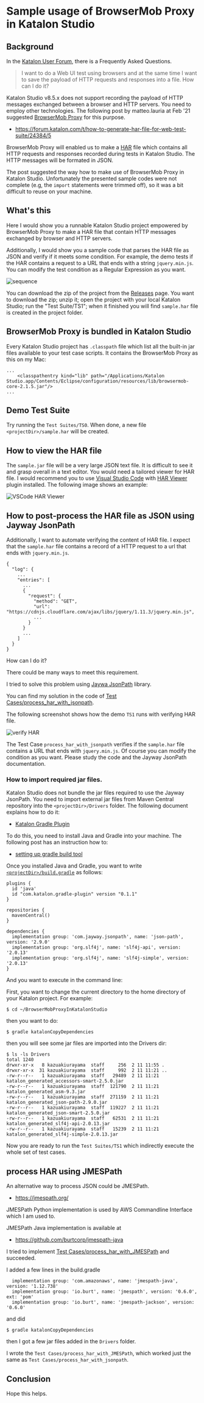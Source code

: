 # Sample usage of BrowserMob Proxy in Katalon Studio

## Background

In the [Katalon User Forum](https://forum.katalon.com/), there is a Frequently Asked Questions.

>I want to do a Web UI test using browsers and at the same time I want to save the payload of HTTP requests and responses into a file. How can I do it?

Katalon Studio v8.5.x does not support recording the payload of HTTP messages exchanged between a browser and HTTP servers. You need to employ other technologies. The following post by matteo.lauria at Feb '21 suggested [BrowserMob Proxy](https://bmp.lightbody.net/) for this purpose.

- https://forum.katalon.com/t/how-to-generate-har-file-for-web-test-suite/24384/5

BrowserMob Proxy will enabled us to make a [HAR](https://en.wikipedia.org/wiki/HAR_(file_format)) file which contains all HTTP requests and responses recorded during tests in Katalon Studio.  The HTTP messages will be formated in JSON.

The post suggested the way how to make use of BrowserMob Proxy in Katalon Studio. Unfortunately the presented sample codes were not complete (e.g, the `import` statements were trimmed off), so it was a bit difficult to reuse on your machine.

## What's this

Here I would show you a runnable Katalon Studio project empowered by BrowserMob Proxy to make a HAR file that contain HTTP messages exchanged by browser and HTTP servers.

Additionally, I would show you a sample code that parses the HAR file as JSON and verify if it meets some condition. For example, the demo tests if the HAR contains a request to a URL that ends with a string `jquery.min.js`. You can modify the test condition as a Regular Expression as you want.

![sequence](https://kazurayam.github.io/BrowserMobProxyInKatalonStudio/diagrams/out/sequence/sequence.png)

You can download the zip of the project from the [Releases](https://github.com/kazurayam/BrowserMobProxyInKatalonStudio/releases/) page. You want to download the zip; unzip it; open the project with your local Katalon Studio; run  the "Test Suite/TS1"; when it  finished you will find `sample.har` file is created in the project folder.

## BrowserMob Proxy is bundled in Katalon Studio

Every Katalon Studio project has `.classpath` file which list all the built-in jar files available to your test case scripts. It contains the BrowserMob Proxy as this on my Mac:

```
...
	<classpathentry kind="lib" path="/Applications/Katalon Studio.app/Contents/Eclipse/configuration/resources/lib/browsermob-core-2.1.5.jar"/>
...
```

## Demo Test Suite

Try running the `Test Suites/TS0`. When done, a new file `<projectDir>/sample.har` will be created.


## How to view the HAR file

The `sample.jar` file will be a very large JSON text file. It is difficult to see it and grasp overall in a text editor. You would need a tailored viewer for HAR file. I would recommend you to use [Visual Studio Code](https://code.visualstudio.com/) with [HAR Viewer](https://marketplace.visualstudio.com/items?itemName=unclebeast.har-viewer) plugin installed. The following image shows an example:

![VSCode HAR Viewer](https://kazurayam.github.io/BrowserMobProxyInKatalonStudio/images/VSCode_HARViewer.png)

## How to post-process the HAR file as JSON using Jayway JsonPath

Additionally, I want to automate verifying the content of HAR file. I expect that the `sample.har` file contains a record of a HTTP request to a url that ends with `jquery.min.js`.

```
{
  "log": {
    ...
    "entries": [
      ...
      {
        "request": {
          "method": "GET",
          "url": "https://cdnjs.cloudflare.com/ajax/libs/jquery/1.11.3/jquery.min.js",
          ...
        }
      }
      ...
    ]
  }
}
```

How can I do it?

There could be many ways to meet this requirement.

I tried to solve this problem using [Jaywa JsonPath](https://github.com/json-path/JsonPath) library.

You can find my solution in the code of [Test Cases/process_har_with_jsonpath](https://github.com/kazurayam/BrowserMobProxyInKatalonStudio/tree/main/Scripts/process_har_with_jsonpath/Script1676083293661.groovy).

The following screenshot shows how the demo `TS1` runs with verifying HAR file.

![verify HAR](https://kazurayam.github.io/BrowserMobProxyInKatalonStudio/images/TS1_with_verify_HAR.png)

The Test Case `process_har_with_jsonpath` verifies if the `sample.har` file contains a URL that ends with `jquery.min.js`. Of course you can modify the condition as you want. Please study the code and the Jayway JsonPath documentation.

### How to import required jar files.

Katalon Studio does not bundle the jar files required to use the Jayway JsonPath. You need to import external jar files from Maven Central repository into the `<projectDir>/Drivers` folder. The following document explains how to do it:

- [Katalon Gradle Plugin](https://github.com/katalon-studio/katalon-gradle-plugin)

To do this, you need to install Java and Gradle into your machine. The following post has an instruction how to:

- [setting up gradle build tool](https://forum.katalon.com/t/automated-visual-inspection/81966#setting-up-gradle-build-tool-22)

Once you installed Java and Gradle, you want to write [`<projectDir>/build.gradle`](https://github.com/kazurayam/BrowserMobProxyInKatalonStudio/blob/main/build.gradle) as follows:

```
plugins {
  id 'java'
  id "com.katalon.gradle-plugin" version "0.1.1"
}

repositories {
  mavenCentral()
}

dependencies {
  implementation group: 'com.jayway.jsonpath', name: 'json-path', version: '2.9.0'
  implementation group: 'org.slf4j', name: 'slf4j-api', version: '2.0.13'
  implementation group: 'org.slf4j', name: 'slf4j-simple', version: '2.0.13'
}

```

And you want to execute in the command line:

First, you want to change the current directory to the home directory of your Katalon project. For example:
```
$ cd ~/BrowserMobProxyInKatalonStudio
```
then you want to do:
```
$ gradle katalonCopyDependencies
```

then you will see some jar files are imported into the Drivers dir:

```
$ ls -ls Drivers
total 1240
drwxr-xr-x   8 kazuakiurayama  staff     256  2 11 11:55 .
drwxr-xr-x  31 kazuakiurayama  staff     992  2 11 11:21 ..
-rw-r--r--   1 kazuakiurayama  staff   29489  2 11 11:21 katalon_generated_accessors-smart-2.5.0.jar
-rw-r--r--   1 kazuakiurayama  staff  121790  2 11 11:21 katalon_generated_asm-9.3.jar
-rw-r--r--   1 kazuakiurayama  staff  271159  2 11 11:21 katalon_generated_json-path-2.9.0.jar
-rw-r--r--   1 kazuakiurayama  staff  119227  2 11 11:21 katalon_generated_json-smart-2.5.0.jar
-rw-r--r--   1 kazuakiurayama  staff   62531  2 11 11:21 katalon_generated_slf4j-api-2.0.13.jar
-rw-r--r--   1 kazuakiurayama  staff   15239  2 11 11:21 katalon_generated_slf4j-simple-2.0.13.jar
```

Now you are ready to run the `Test Suites/TS1` which indirectly execute the whole set of test cases.

## process HAR using JMESPath

An alternative way to process JSON could be JMESPath.

- https://jmespath.org/

JMESPath Python implementation is used by AWS Commandline Interface which I am used to.

JMESPath Java implementation is available at

- https://github.com/burtcorp/jmespath-java

I tried to implement [Test Cases/process_har_with_JMESPath](https://github.com/kazurayam/BrowserMobProxyInKatalonStudio/tree/main/Scripts/process_har_with_JMESPath/Script1676251084800.groovy) and succeeded.

I added a few lines in the build.gradle
```
  implementation group: 'com.amazonaws', name: 'jmespath-java', version: '1.12.738'
  implementation group: 'io.burt', name: 'jmespath', version: '0.6.0', ext: 'pom'
  implementation group: 'io.burt', name: 'jmespath-jackson', version: '0.6.0'
```
and did
```
$ gradle katalonCopyDependencies
```
then I got a few jar files added in the `Drivers` folder.

I wrote the `Test Cases/process_har_with_JMESPath`, which worked just the same as `Test Cases/process_har_with_jsonpath`.

## Conclusion

Hope this helps.

